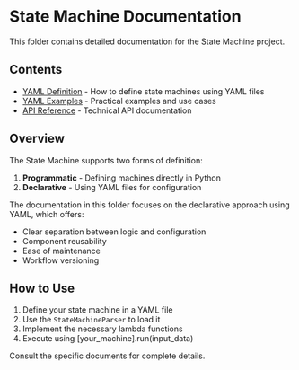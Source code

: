 # State Machine Documentation

This folder contains detailed documentation for the State Machine project.

## Contents

- [YAML Definition](yaml-configuration.md) - How to define state machines using YAML files
- [YAML Examples](yaml-examples.md) - Practical examples and use cases
- [API Reference](api-reference.md) - Technical API documentation

## Overview

The State Machine supports two forms of definition:

1. **Programmatic** - Defining machines directly in Python
2. **Declarative** - Using YAML files for configuration

The documentation in this folder focuses on the declarative approach using YAML, which offers:

- Clear separation between logic and configuration
- Component reusability
- Ease of maintenance
- Workflow versioning

## How to Use

1. Define your state machine in a YAML file
2. Use the `StateMachineParser` to load it
3. Implement the necessary lambda functions
4. Execute using [your_machine].run(input_data)

Consult the specific documents for complete details.